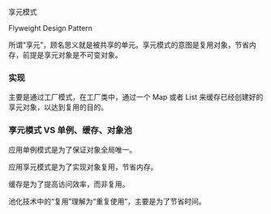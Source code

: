 享元模式

Flyweight Design Pattern

所谓“享元”，顾名思义就是被共享的单元。享元模式的意图是复用对象，节省内存，前提是享元对象是不可变对象。



### 实现

主要是通过工厂模式，在工厂类中，通过一个 Map 或者 List 来缓存已经创建好的享元对象，以达到复用的目的。



### 享元模式 VS 单例、缓存、对象池

应用单例模式是为了保证对象全局唯一。

应用享元模式是为了实现对象复用，节省内存。

缓存是为了提高访问效率，而非复用。

池化技术中的“复用”理解为“重复使用”，主要是为了节省时间。